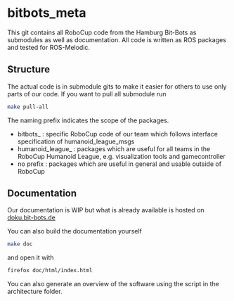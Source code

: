 # bitbots_meta
This git contains all RoboCup code from the Hamburg Bit-Bots as submodules as well as documentation.
All code is written as ROS packages and tested for ROS-Melodic.


Structure
---------

The actual code is in submodule gits to make it easier for others to use only parts of our code.
If you want to pull all submodule run

``` bash
make pull-all
```
The naming prefix indicates the scope of the packages.

 * bitbots_ : specific RoboCup code of our team which follows interface specification of humanoid_league_msgs
 * humanoid_league_ : packages which are useful for all teams in the RoboCup Humanoid League, e.g. visualization tools and gamecontroller
 * no prefix : packages which are useful in general and usable outside of RoboCup


Documentation
-------------

Our documentation is WIP but what is already available is hosted on [doku.bit-bots.de](http://doku.bit-bots.de/meta/)

You can also build the documentation yourself
``` bash
make doc
```

and open it with

``` bash
firefox doc/html/index.html
```

You can also generate an overview of the software using the script in the architecture folder.


